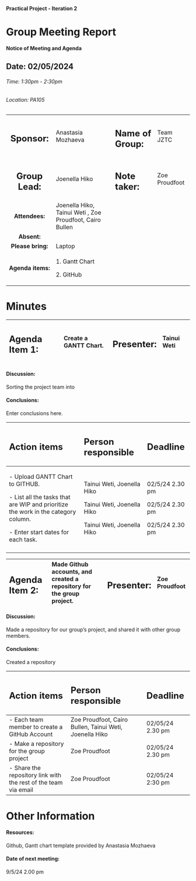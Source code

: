 ﻿**Practical Project - Iteration 2**

# Group Meeting Report

**Notice of Meeting and Agenda**
## Date: 02/05/2024
###### Time: 1:30pm - 2:30pm
###### Location: PA105


|||||
| :-: | :- | :- | :- |
|<h2>**Sponsor:**</h2>|Anastasia Mozhaeva|<h2>**Name of Group:**</h2>|Team JZTC|
|<h2>**Group Lead:**</h2>|Joenella Hiko|<h2>**Note taker:**</h2>|Zoe Proudfoot|
|**Attendees:**|Joenella Hiko, Tainui Weti , Zoe Proudfoot, Cairo Bullen |||
|**Absent:**||||
|**Please bring:**|Laptop|||
|**Agenda items:**|<p>1. Gantt Chart</p><p>2. GitHub</p>|||
# **Minutes**

|<h2><a name="bookmark=id.30j0zll"></a><a name="bookmark=id.gjdgxs"></a>**Agenda Item 1:**</h2>|Create a GANTT Chart.|<h2>**Presenter:**</h2>|Tainui Weti|
| :- | :- | :- | :- |
#### **Discussion:** 
Sorting the project team into
#### **Conclusions:**
Enter conclusions here.

|<h2><a name="bookmark=id.1fob9te"></a><a name="bookmark=id.3znysh7"></a>**Action items**</h2>|<h2>**Person responsible**</h2>|<h2>**Deadline**</h2>|
| :- | :- | :- |
|<p>- Upload GANTT Chart to GITHUB.</p><p>- List all the tasks that are WIP and prioritize the work in the category column.</p><p>- Enter start dates for each task.</p>|<p>Tainui Weti, Joenella Hiko </p><p>Tainui Weti, Joenella Hiko</p><p>Tainui Weti, Joenella Hiko</p>|<p>02/5/24 2.30 pm</p><p>02/5/24 2.30 pm</p><p>02/5/24 2.30 pm</p>|
||||


|<h2>**Agenda Item 2:**</h2>|Made Github accounts, and created a repository for the group project.|<h2>**Presenter:**</h2>|Zoe Proudfoot|
| :- | :- | :- | :- |
#### **Discussion:**
Made a repository for our group’s project, and shared it with other group members.
#### **Conclusions:**
Created a repository 

|<h2>**Action items**</h2>|<h2>**Person responsible**</h2>|<h2>**Deadline**</h2>|
| :- | :- | :- |
|- Each team member to create a GitHub Account|Zoe Proudfoot, Cairo Bullen, Tainui Weti, Joenella Hiko|02/05/24 2.30 pm |
|- Make a repository for the group project|Zoe Proudfoot|02/05/24 2.30 pm |
|- Share the repository link with the rest of the team via email|Zoe Proudfoot|02/05/24 2:30 pm|
# **Other Information**
#### **Resources:**
Github, Gantt chart template provided by Anastasia Mozhaeva
#### **Date of next meeting:**
9/5/24 2.00 pm
